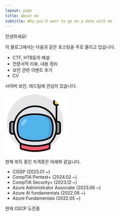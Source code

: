 ```yaml
---
layout: page
title: About me
subtitle: Why you'd want to go on a date with me
---
```


안녕하세요!

이 블로그에서는 다음과 같은 포스팅을 주로 올리고 있습니다.

- CTF, HTB등의 해설
- 전문서적 리뷰, 내용 정리
- 보안 관련 이벤트 후기
- CV

사이버 보안, 레드팀에 관심이 있습니다.

![goal](/assets/img/icon.gif)

현재 취득 중인 자격증은 아래와 같습니다.

- CISSP (2025.01 ~)
- CompTIA Pentest+ (2024.02 ~)
- CompTIA Security+ (2023.12 ~)
- Azure Administrator Associate (2023.06 ~)
- Azure AI fundamentals (2022.08 ~)
- Azure Fundamentals (2022.05 ~)

현재 OSCP 도전중
